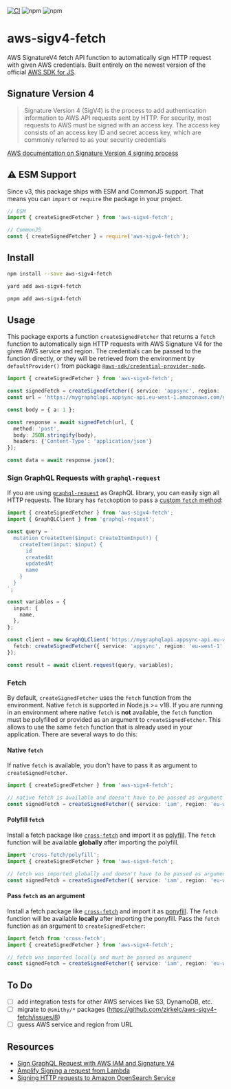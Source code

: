 
[![CI](https://github.com/zirkelc/aws-sigv4-fetch/actions/workflows/ci.yml/badge.svg)](https://github.com/zirkelc/aws-sigv4-fetch/actions/workflows/ci.yml)
![npm](https://img.shields.io/npm/v/aws-sigv4-fetch)
![npm](https://img.shields.io/npm/dt/aws-sigv4-fetch)

# aws-sigv4-fetch
AWS SignatureV4 fetch API function to automatically sign HTTP request with given AWS credentials. Built entirely on the newest version of the official [AWS SDK for JS](https://docs.aws.amazon.com/AWSJavaScriptSDK/v3/latest/index.html).

## Signature Version 4
> Signature Version 4 (SigV4) is the process to add authentication information to AWS API requests sent by HTTP. For security, most requests to AWS must be signed with an access key. The access key consists of an access key ID and secret access key, which are commonly referred to as your security credentials

[AWS documentation on Signature Version 4 signing process](https://docs.aws.amazon.com/general/latest/gr/signature-version-4.html)

## ⚠️ ESM Support
Since v3, this package ships with ESM and CommonJS support. That means you can `import` or `require` the package in your project.

```ts
// ESM
import { createSignedFetcher } from 'aws-sigv4-fetch';

// CommonJS
const { createSignedFetcher } = require('aws-sigv4-fetch');
```

## Install
```sh
npm install --save aws-sigv4-fetch

yard add aws-sigv4-fetch

pnpm add aws-sigv4-fetch
```

## Usage
This package exports a function `createSignedFetcher` that returns a `fetch` function to automatically sign HTTP requests with AWS Signature V4 for the given AWS service and region. The credentials can be passed to the function directly, or they will be retrieved from the environment by `defaultProvider()` from package [`@aws-sdk/credential-provider-node`](https://docs.aws.amazon.com/AWSJavaScriptSDK/v3/latest/modules/_aws_sdk_credential_provider_node.html).
```ts
import { createSignedFetcher } from 'aws-sigv4-fetch';

const signedFetch = createSignedFetcher({ service: 'appsync', region: 'eu-west-1' });
const url = 'https://mygraphqlapi.appsync-api.eu-west-1.amazonaws.com/graphql';

const body = { a: 1 };

const response = await signedFetch(url, {
  method: 'post',
  body: JSON.stringify(body),
  headers: {'Content-Type': 'application/json'}
});

const data = await response.json();
```

### Sign GraphQL Requests with `graphql-request`
If you are using [`graphql-request`](https://www.npmjs.com/package/graphql-request) as GraphQL library, you can easily sign all HTTP requests. The library has `fetch`option to pass a [custom `fetch` method](https://github.com/prisma-labs/graphql-request#using-a-custom-fetch-method):

```ts
import { createSignedFetcher } from 'aws-sigv4-fetch';
import { GraphQLClient } from 'graphql-request';

const query = `
  mutation CreateItem($input: CreateItemInput!) {
    createItem(input: $input) {
      id
      createdAt
      updatedAt
      name
    }
  }
`;

const variables = {
  input: {
    name,
  },
};

const client = new GraphQLClient('https://mygraphqlapi.appsync-api.eu-west-1.amazonaws.com/graphql', {
  fetch: createSignedFetcher({ service: 'appsync', region: 'eu-west-1' }),
});

const result = await client.request(query, variables);
```

### Fetch
By default, `createSignedFetcher` uses the `fetch` function from the environment. Native `fetch` is supported in Node.js >= v18. If you are running in an environment where native `fetch` is **not** available, the `fetch` function must be polyfilled or provided as an argument to `createSignedFetcher`. This allows to use the same `fetch` function that is already used in your application. There are several ways to do this:

#### Native `fetch`
If native `fetch` is available, you don't have to pass it as argument to `createSignedFetcher`.

```ts
import { createSignedFetcher } from 'aws-sigv4-fetch';

// native fetch is available and doesn't have to be passed as argument
const signedFetch = createSignedFetcher({ service: 'iam', region: 'eu-west-1' });
```

#### Polyfill `fetch`
Install a fetch package like [`cross-fetch`](https://www.npmjs.com/package/cross-fetch) and import it as [polyfill](https://en.wikipedia.org/wiki/Polyfill_(programming)). The `fetch` function will be available **globally** after importing the polyfill.

```ts
import 'cross-fetch/polyfill';
import { createSignedFetcher } from 'aws-sigv4-fetch';

// fetch was imported globally and doesn't have to be passed as argument
const signedFetch = createSignedFetcher({ service: 'iam', region: 'eu-west-1' });
```

#### Pass `fetch` as an argument
Install a fetch package like [`cross-fetch`](https://www.npmjs.com/package/cross-fetch) and import it as [ponyfill](https://github.com/sindresorhus/ponyfill). The `fetch` function will be available **locally** after importing the ponyfill. Pass the `fetch` function as an argument to `createSignedFetcher`:

```ts
import fetch from 'cross-fetch';
import { createSignedFetcher } from 'aws-sigv4-fetch';

// fetch was imported locally and must be passed as argument
const signedFetch = createSignedFetcher({ service: 'iam', region: 'eu-west-1', fetch });
```

## To Do
- [ ] add integration tests for other AWS services like S3, DynamoDB, etc.
- [ ] migrate to `@smithy/*` packages (https://github.com/zirkelc/aws-sigv4-fetch/issues/8)
- [ ] guess AWS service and region from URL

## Resources
- [Sign GraphQL Request with AWS IAM and Signature V4](https://dev.to/zirkelc/sign-graphql-request-with-aws-iam-and-signature-v4-2il6)
- [Amplify Signing a request from Lambda](https://docs.amplify.aws/lib/graphqlapi/graphql-from-nodejs/q/platform/js/#signing-a-request-from-lambda)
- [Signing HTTP requests to Amazon OpenSearch Service
](https://docs.aws.amazon.com/opensearch-service/latest/developerguide/request-signing.html#request-signing-node)
